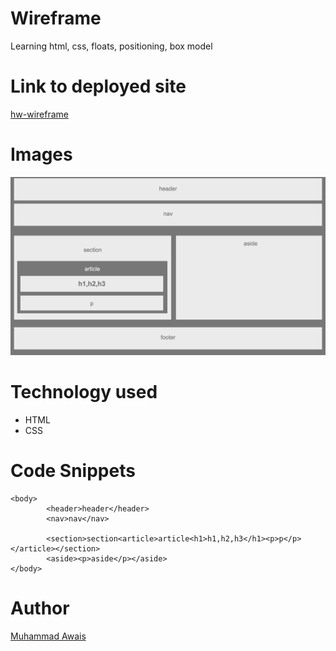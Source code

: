 # Wireframe

Learning html, css, floats, positioning, box model 

# Link to deployed site

[hw-wireframe](https://mawais54013.github.io/HW-Wireframe/)

# Images
![wireframe](images/wireframe.png)

# Technology used
- HTML
- CSS

# Code Snippets

```
<body>
        <header>header</header>   
        <nav>nav</nav>

        <section>section<article>article<h1>h1,h2,h3</h1><p>p</p></article></section>
        <aside><p>aside</p></aside>
</body>
```
# Author
[Muhammad Awais](https://github.com/mawais54013/HW-Wireframe)
